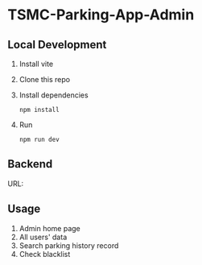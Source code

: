 # TSMC-Parking-App-Admin

## Local Development

1. Install vite
2. Clone this repo
3. Install dependencies

   ```
   npm install
   ```
4. Run

   ```
   npm run dev
   ```

## Backend

URL: 

## Usage

1. Admin home page
2. All users' data
3. Search parking history record
4. Check blacklist
